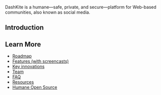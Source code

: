 DashKite is a humane&mdash;safe, private, and secure&mdash;platform for Web-based communities, also known as social media.

## Introduction

<raven-article class="no-title" data-path="introduction"/>

## Learn More

- [Roadmap](/roadmap)
- [Features (with screencasts)](/features)
- [Key innovations](innovations)
- [Team](/team)
- [FAQ](/faq)
- [Resources](/resources)
- [Humane Open Source](/humane-open-source)

